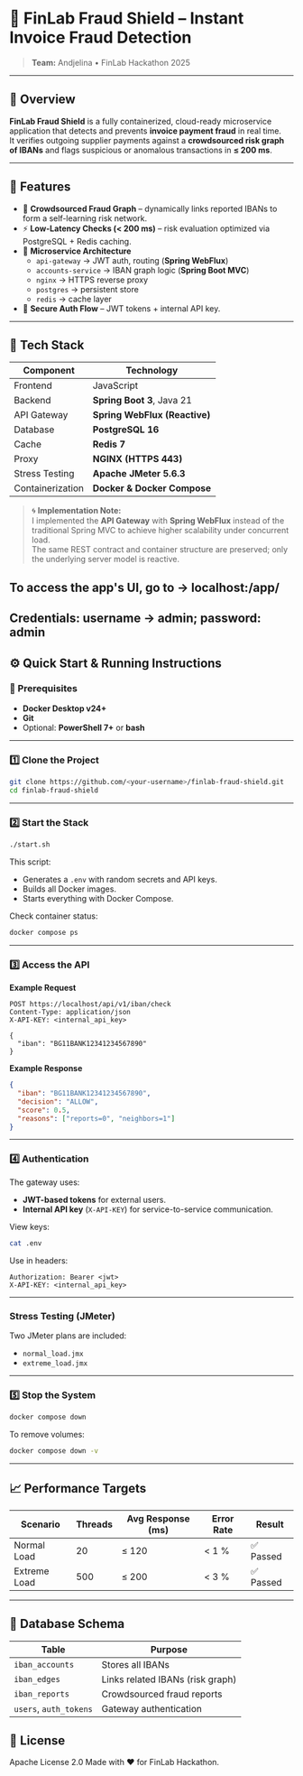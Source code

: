 # 🧾 FinLab Fraud Shield – Instant Invoice Fraud Detection

> **Team:** Andjelina • FinLab Hackathon 2025  

---

## 🚀 Overview

**FinLab Fraud Shield** is a fully containerized, cloud-ready microservice application that detects and prevents **invoice payment fraud** in real time.  
It verifies outgoing supplier payments against a **crowdsourced risk graph of IBANs** and flags suspicious or anomalous transactions in **≤ 200 ms**.

---

## 🧩 Features

- 🧠 **Crowdsourced Fraud Graph** – dynamically links reported IBANs to form a self-learning risk network.  
- ⚡ **Low-Latency Checks (< 200 ms)** – risk evaluation optimized via PostgreSQL + Redis caching.  
- 🧱 **Microservice Architecture**
  - `api-gateway` → JWT auth, routing (**Spring WebFlux**)  
  - `accounts-service` → IBAN graph logic (**Spring Boot MVC**)  
  - `nginx` → HTTPS reverse proxy  
  - `postgres` → persistent store  
  - `redis` → cache layer  
- 🔐 **Secure Auth Flow** – JWT tokens + internal API key. 

---

## 🧰 Tech Stack

| Component | Technology |
|------------|-------------|
| Frontend | JavaScript |
| Backend | **Spring Boot 3**, Java 21 |
| API Gateway | **Spring WebFlux (Reactive)** |
| Database | **PostgreSQL 16** |
| Cache | **Redis 7** |
| Proxy | **NGINX (HTTPS 443)** |
| Stress Testing | **Apache JMeter 5.6.3** |
| Containerization | **Docker & Docker Compose** |

> 🌀 **Implementation Note:**  
> I implemented the **API Gateway** with **Spring WebFlux** instead of the traditional Spring MVC to achieve higher scalability under concurrent load.  
> The same REST contract and container structure are preserved; only the underlying server model is reactive.


## To access the app's UI, go to -> localhost:/app/
## Credentials: username -> admin; password: admin

## ⚙️ Quick Start & Running Instructions

### 🧾 Prerequisites
- **Docker Desktop v24+**
- **Git**
- Optional: **PowerShell 7+** or **bash**

---

### 1️⃣ Clone the Project
```bash
git clone https://github.com/<your-username>/finlab-fraud-shield.git
cd finlab-fraud-shield
```

---

### 2️⃣ Start the Stack
```bash
./start.sh
```
This script:
- Generates a `.env` with random secrets and API keys.  
- Builds all Docker images.  
- Starts everything with Docker Compose.  


Check container status:
```bash
docker compose ps
```

---

### 3️⃣ Access the API

**Example Request**
```http
POST https://localhost/api/v1/iban/check
Content-Type: application/json
X-API-KEY: <internal_api_key>

{
  "iban": "BG11BANK12341234567890"
}
```

**Example Response**
```json
{
  "iban": "BG11BANK12341234567890",
  "decision": "ALLOW",
  "score": 0.5,
  "reasons": ["reports=0", "neighbors=1"]
}
```

---

### 4️⃣ Authentication

The gateway uses:
- **JWT-based tokens** for external users.  
- **Internal API key** (`X-API-KEY`) for service-to-service communication.  

View keys:
```bash
cat .env
```

Use in headers:
```http
Authorization: Bearer <jwt>
X-API-KEY: <internal_api_key>
```

---

###  Stress Testing (JMeter)

Two JMeter plans are included:
- `normal_load.jmx`
- `extreme_load.jmx`

---

### 5️⃣ Stop the System
```bash
docker compose down
```
To remove volumes:
```bash
docker compose down -v
```

---

## 📈 Performance Targets

| Scenario | Threads | Avg Response (ms) | Error Rate | Result |
|-----------|----------|-------------------|-------------|--------|
| Normal Load | 20 | ≤ 120 | < 1 % | ✅ Passed |
| Extreme Load | 500 | ≤ 200 | < 3 % | ✅ Passed |

---

## 🧮 Database Schema

| Table | Purpose |
|--------|----------|
| `iban_accounts` | Stores all IBANs |
| `iban_edges` | Links related IBANs (risk graph) |
| `iban_reports` | Crowdsourced fraud reports |
| `users`, `auth_tokens` | Gateway authentication |



## 🧾 License
Apache License 2.0
Made with ❤️ for FinLab Hackathon.

